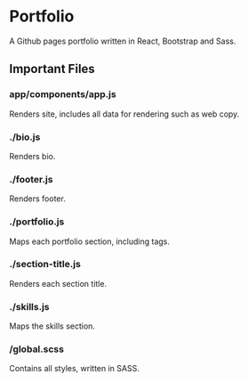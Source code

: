 # Portfolio

A Github pages portfolio written in React, Bootstrap and Sass.

## Important Files

### app/components/app.js

Renders site, includes all data for rendering such as web copy.

### ./bio.js

Renders bio.

### ./footer.js

Renders footer.

### ./portfolio.js

Maps each portfolio section, including tags.

### ./section-title.js

Renders each section title.

### ./skills.js

Maps the skills section.

### /global.scss

Contains all styles, written in SASS.